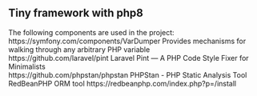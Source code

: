 <h2>Tiny framework with php8</h2>
The following components are used in the project:
</br>
https://symfony.com/components/VarDumper
Provides mechanisms for walking through any arbitrary PHP variable
</br>
https://github.com/laravel/pint Laravel Pint — A PHP Code Style Fixer for Minimalists
</br>
https://github.com/phpstan/phpstan PHPStan - PHP Static Analysis Tool
</br>
RedBeanPHP ORM tool https://redbeanphp.com/index.php?p=/install